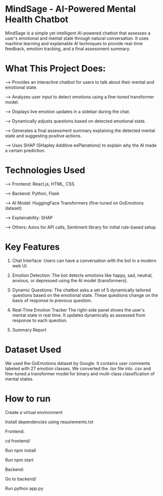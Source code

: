 # MindSage - AI-Powered Mental Health Chatbot
MindSage is a simple yet intelligent AI-powered chatbot that assesses a user's emotional and mental state through natural conversation. It uses machine learning and explainable AI techniques to provide real-time feedback, emotion tracking, and a final assessment summary.

# What This Project Does:
--> Provides an interactive chatbot for users to talk about their mental and emotional state.

--> Analyzes user input to detect emotions using a fine-tuned transformer model.

--> Displays live emotion updates in a sidebar during the chat.

--> Dynamically adjusts questions based on detected emotional state.

--> Generates a final assessment summary explaining the detected mental state and suggesting positive actions.

--> Uses SHAP (SHapley Additive exPlanations) to explain why the AI made a certain prediction.


# Technologies Used
--> Frontend: React.js, HTML, CSS

--> Backend: Python, Flask

--> AI Model: HuggingFace Transformers (fine-tuned on GoEmotions dataset)

--> Explainability: SHAP

--> Others: Axios for API calls, Sentiment library for initial rule-based setup

# Key Features
  1. Chat Interface:
     Users can have a conversation with the bot in a modern web UI.

  2. Emotion Detection:
     The bot detects emotions like happy, sad, neutral, anxious, or depressed using the AI model (transformers).

  3. Dynamic Questions:
     The chatbot asks a set of 5 dynamically tailored questions based on the emotional state. These questions change on the basis of response to previous question.

  4. Real-Time Emotion Tracker
     The right-side panel shows the user's mental state in real time. It updates dynamically as assessed from response to each question.

  5. Summary Report


# Dataset Used
We used the GoEmotions dataset by Google. It contains user comments labeled with 27 emotion classes. We converted the .tsv file into .csv and fine-tuned a transformer model for binary and multi-class classification of mental states.

# How to run
Create a virtual environment

Install dependencies using requirements.txt

Frontend:

cd frontend/

Run npm install

Run npm start

Backend:

Go to backend/

Run python app.py
